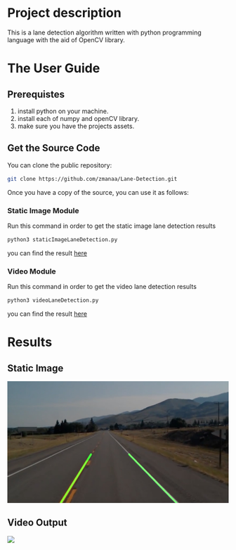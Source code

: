 # Project description
This is a lane detection algorithm written with python programming language with the aid of OpenCV library.

# The User Guide
## Prerequistes
1. install python on your machine.
2. install each of numpy and openCV library.
3. make sure you have the projects assets.

## Get the Source Code
You can clone the public repository:
```bash
git clone https://github.com/zmanaa/Lane-Detection.git
```
Once you have a copy of the source, you can use it as follows:
### Static Image Module
Run this command in order to get the static image lane detection results
```bash
python3 staticImageLaneDetection.py
```
you can find the result [here](#static-image)

### Video Module
Run this command in order to get the video lane detection results
```bash
python3 videoLaneDetection.py
```
you can find the result [here](#video-output)

# Results
## Static Image
<img src="https://github.com/zmanaa/Lane-Detection/blob/main/Output/savedImage.jpg" width="600">

## Video Output
![](https://github.com/zmanaa/Lane-Detection/blob/main/Output/outputVid.gif)


